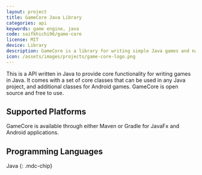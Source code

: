 ```yaml
---
layout: project
title: GameCore Java Library
categories: api
keywords: game engine, java
code: saifkhichi96/game-core
license: MIT
device: Library
description: GameCore is a library for writing simple Java games and native Android games.
icon: /assets/images/projects/game-core-logo.png
---
```


This is a API written in Java to provide core functionality for writing games in Java. It comes with a set of core classes that can be used in any Java project, and additional classes for Android games. GameCore is open source and free to use.

## Supported Platforms

GameCore is available through either Maven or Gradle for JavaFx and Android applications.

## Programming Languages

Java
{: .mdc-chip}
